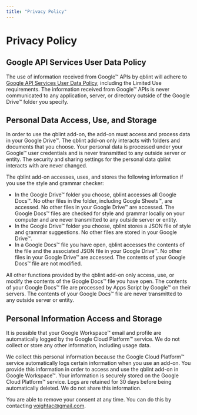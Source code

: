 ```yaml
---
title: "Privacy Policy"
---
```


# Privacy Policy

## Google API Services User Data Policy

The use of information received from Google™ APIs by qblint will adhere to [Google API Services User Data Policy](https://developers.google.com/terms/api-services-user-data-policy#additional_requirements_for_specific_api_scopes), including the Limited Use requirements. The information received from Google™ APIs is never communicated to any application, server, or directory outside of the Google Drive™ folder you specify.

## Personal Data Access, Use, and Storage

In order to use the qblint add-on, the add-on must access and process data in your Google Drive™. The qblint add-on only interacts with folders and documents that you choose. Your personal data is processed under your Google™ user credentials and is never transmitted to any outside server or entity. The security and sharing settings for the personal data qblint interacts with are never changed.

The qblint add-on accesses, uses, and stores the following information if you use the style and grammar checker:
* In the Google Drive™ folder you choose, qblint accesses all Google Docs™. No other files in the folder, including Google Sheets™, are accessed. No other files in your Google Drive™ are accessed. The Google Docs™ files are checked for style and grammar locally on your computer and are never transmitted to any outside server or entity.
* In the Google Drive™ folder you choose, qblint stores a JSON file of style and grammar suggestions. No other files are stored in your Google Drive™.
* In a Google Docs™ file you have open, qblint accesses the contents of the file and the associated JSON file in your Google Drive™. No other files in your Google Drive™ are accessed. The contents of your Google Docs™ file are not modified.

All other functions provided by the qblint add-on only access, use, or modify the contents of the Google Docs™ file you have open. The contents of your Google Docs™ file are processed by Apps Script by Google™ on their servers. The contents of your Google Docs™ file are never transmitted to any outside server or entity.

## Personal Information Access and Storage

It is possible that your Google Workspace™ email and profile are automatically logged by the Google Cloud Platform™ service. We do not collect or store any other information, including usage data.

We collect this personal information because the Google Cloud Platform™ service automatically logs certain information when you use an add-on. You provide this information in order to access and use the qblint add-on in Google Workspace™. Your information is securely stored on the Google Cloud Platform™ service. Logs are retained for 30 days before being automatically deleted. We do not share this information.

You are able to remove your consent at any time. You can do this by contacting voightac@gmail.com.
